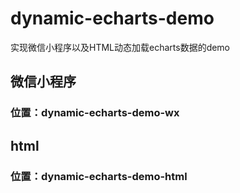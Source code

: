 # dynamic-echarts-demo
实现微信小程序以及HTML动态加载echarts数据的demo

## 微信小程序
### 位置：dynamic-echarts-demo-wx

## html
### 位置：dynamic-echarts-demo-html
